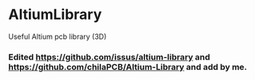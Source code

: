 # AltiumLibrary
Useful Altium pcb library (3D)
### Edited https://github.com/issus/altium-library and https://github.com/chilaPCB/Altium-Library and add by me.
